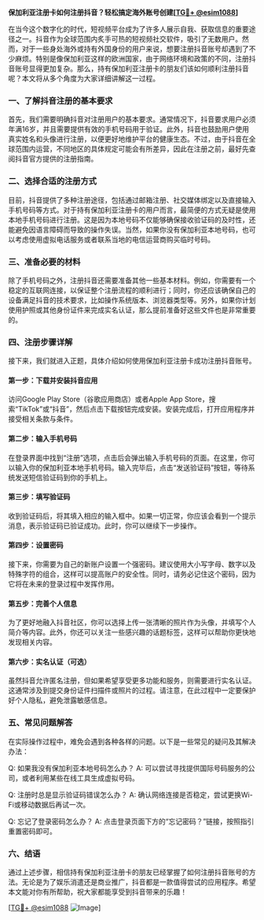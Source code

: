 **保加利亚注册卡如何注册抖音？轻松搞定海外账号创建[[TG💪+ @esim1088](https://t.me/s/esim1088)]**

在当今这个数字化的时代，短视频平台成为了许多人展示自我、获取信息的重要途径之一。抖音作为全球范围内炙手可热的短视频社交软件，吸引了无数用户。然而，对于一些身处海外或持有外国身份的用户来说，想要注册抖音账号却遇到了不少麻烦。特别是像保加利亚这样的欧洲国家，由于网络环境和政策的不同，注册抖音账号显得更加复杂。那么，持有保加利亚注册卡的朋友们该如何顺利注册抖音呢？本文将从多个角度为大家详细讲解这一过程。

### 一、了解抖音注册的基本要求

首先，我们需要明确抖音对注册用户的基本要求。通常情况下，抖音要求用户必须年满16岁，并且需要提供有效的手机号码用于验证。此外，抖音也鼓励用户使用真实姓名和头像进行注册，以便更好地维护平台的健康生态。不过，由于抖音在全球范围内运营，不同地区的具体规定可能会有所差异，因此在注册之前，最好先查阅抖音官方提供的注册指南。

### 二、选择合适的注册方式

目前，抖音提供了多种注册途径，包括通过邮箱注册、社交媒体绑定以及直接输入手机号码等方式。对于持有保加利亚注册卡的用户而言，最简便的方式无疑是使用本地手机号码进行注册。这是因为本地号码不仅能够确保接收验证码的及时性，还能避免因语言障碍而导致的操作失误。当然，如果你没有保加利亚本地号码，也可以考虑使用虚拟电话服务或者联系当地的电信运营商购买临时号码。

### 三、准备必要的材料

除了手机号码之外，注册抖音还需要准备其他一些基本材料。例如，你需要有一个稳定的互联网连接，以保证整个注册流程的顺利进行；同时，你还应该确保自己的设备满足抖音的技术要求，比如操作系统版本、浏览器类型等。另外，如果你计划使用护照或其他身份证件来完成实名认证，那么提前准备好这些文件也是非常重要的。

### 四、注册步骤详解

接下来，我们就进入正题，具体介绍如何使用保加利亚注册卡成功注册抖音账号。

#### 第一步：下载并安装抖音应用
访问Google Play Store（谷歌应用商店）或者Apple App Store，搜索“TikTok”或“抖音”，然后点击下载按钮完成安装。安装完成后，打开应用程序并接受相关条款与条件。

#### 第二步：输入手机号码
在登录界面中找到“注册”选项，点击后会弹出输入手机号码的页面。在这里，你可以输入你的保加利亚本地手机号码。输入完毕后，点击“发送验证码”按钮，等待系统发送短信验证码到你的手机上。

#### 第三步：填写验证码
收到验证码后，将其填入相应的输入框中。如果一切正常，你应该会看到一个提示消息，表示验证码已验证成功。此时，你可以继续下一步操作。

#### 第四步：设置密码
接下来，你需要为自己的新账户设置一个强密码。建议使用大小写字母、数字以及特殊字符的组合，这样可以提高账户的安全性。同时，请务必记住这个密码，因为它将在未来的登录过程中发挥作用。

#### 第五步：完善个人信息
为了更好地融入抖音社区，你可以选择上传一张清晰的照片作为头像，并填写个人简介等内容。此外，你还可以关注一些感兴趣的话题标签，这样可以帮助你更快地发现相关内容。

#### 第六步：实名认证（可选）
虽然抖音允许匿名注册，但如果希望享受更多功能和服务，则需要进行实名认证。这通常涉及到提交身份证件扫描件或照片的过程。请注意，在此过程中一定要保护好个人隐私，避免泄露敏感信息。

### 五、常见问题解答

在实际操作过程中，难免会遇到各种各样的问题。以下是一些常见的疑问及其解决办法：

Q: 如果我没有保加利亚本地号码怎么办？
A: 可以尝试寻找提供国际号码服务的公司，或者利用某些在线工具生成虚拟号码。

Q: 注册时总是显示验证码错误怎么办？
A: 确认网络连接是否稳定，尝试更换Wi-Fi或移动数据后再试一次。

Q: 忘记了登录密码怎么办？
A: 点击登录页面下方的“忘记密码？”链接，按照指引重置密码即可。

### 六、结语

通过上述步骤，相信持有保加利亚注册卡的朋友已经掌握了如何注册抖音账号的方法。无论是为了娱乐消遣还是商业推广，抖音都是一款值得尝试的应用程序。希望本文能对你有所帮助，祝大家都能享受到抖音带来的乐趣！

[[TG💪+ @esim1088](https://t.me/s/esim1088) ![Image](https://i.postimg.cc/4NQfJmqS/Snipaste-2025-05-13-00-14-12.png)]